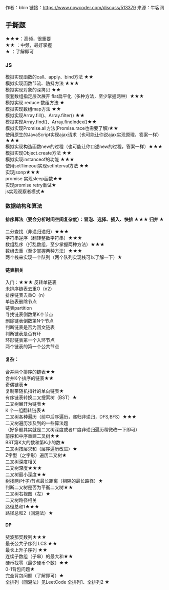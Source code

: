 作者：bbin
链接：https://www.nowcoder.com/discuss/513379
来源：牛客网
## 手撕题<br>
★★★：高频，很重要<br>
★★ ：中频，最好掌握<br>
★ ：了解即可<br>
### JS<br>

模拟实现函数的call、apply、bind方法    ★★<br>
模拟实现函数节流、防抖方法        ★★★<br>
模拟实现对象的深拷贝        ★★<br>
嵌套数组指定层次展开 flat扁平化（多种方法，至少掌握两种）★★★<br>
模拟实现 reduce 数组方法    ★<br>
模拟实现数组map方法    ★★<br>
模拟实现Array.fill()、Array.filter()    ★★<br>
模拟实现Array.find()、Array.findIndex()★★<br>
模拟实现Promise.all方法(Promise.race也需要了解)★★<br>
使用原生的JavaScript实现ajax请求（也可能让你说ajax实现原理，答案一样）★★★<br>
模拟实现构造函数new的过程（也可能让你口述new的过程，答案一样）★★★<br>
模拟实现Object.create方法    ★★<br>
模拟实现instanceof的功能        ★★★<br>
使用setTimeout实现setInterval方法 ★★<br>
实现jsonp★★★<br>
promise 实现sleep函数★★<br>
实现promise retry重试★<br>
js实现观察者模式★<br>

### 数据结构和算法


#### 排序算法（要会分析时间空间复杂度）：冒泡、选择、插入、快排    ★★★ 归并     ★<br>
二分查找（非递归递归）★★★<br>
字符串逆序（翻转整数字符串）★★★<br>
数组乱序（打乱数组，至少掌握两种方法）★★★<br>
数组去重（至少掌握两种方法）★★★<br>
两个栈来实现一个队列（两个队列实现栈可以了解一下）★<br>
#### 链表相关
入门：★★★
反转单链表<br>
未排序链表去重O（n2）<br>
排序链表去重O（n）<br>
单链表删除节点<br>
链表partition<br>
寻找链表倒数第K个节点<br>
删除链表倒数第N个节点<br>
判断链表是否为回文链表<br>
判断链表是否有环<br>
环形链表第一个入环节点<br>
两个链表的第一个公共节点<br>
#### 复杂：
合并两个排序的链表★★<br>
合并K个排序的链表★★<br>
奇偶链表★<br>
复制带随机指针的单向链表★<br>
有序链表转换二叉搜索树（BST）★<br>
二叉树展开为链表★<br>
K 个一组翻转链表★<br>
二叉树各种遍历（前中后序遍历，递归非递归，DFS,BFS）★★★<br>
二叉树遍历涉及到的一些算法题<br>
（好多题其实就是二叉树深度或者广度非递归遍历稍微改一下即可）<br>
前序和中序重建二叉树★★<br>
BST第K大的数和第K小的数★<br>
二叉树按层求和（层序遍历改进）★<br>
Z字型（之字形）遍历二叉树★<br>
二叉树深度相关<br>
二叉树深度★★★<br>
二叉树最小深度★★<br>
树找两(叶子)节点最长距离（相隔的最长路径）★<br>
判断二叉树是否为平衡二叉树★★<br>
二叉树右视图（左）★<br>
二叉树路径相关<br>
路径总和1★★★<br>
路径总和2（回溯法）★<br>
#### DP
斐波那契数列★★★<br>
最长公共子序列 LCS ★★<br>
最长上升子序列 ★★<br>
连续子数组（子串）的最大和★★<br>
硬币找零（最少硬币个数）★★<br>
0-1背包问题★<br>
完全背包问题（了解即可）★<br>
全排列（回溯法）见LeetCode 全排列1、全排列2 ★<br>









